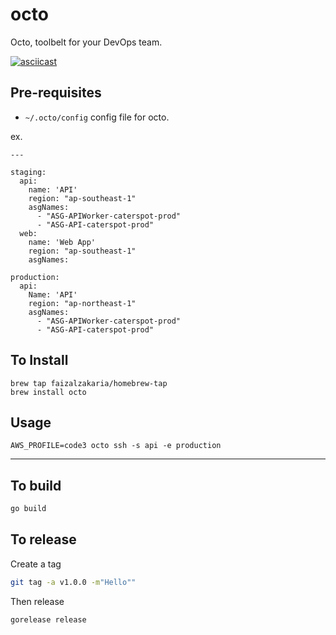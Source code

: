 # octo
Octo, toolbelt for your DevOps team.

[![asciicast](https://asciinema.org/a/HKlKZ1SfdX4IcS25RGMEuT1R5.svg)](https://asciinema.org/a/HKlKZ1SfdX4IcS25RGMEuT1R5)


## Pre-requisites

- `~/.octo/config` config file for octo.

ex.

```
---

staging:
  api:
    name: 'API'
    region: "ap-southeast-1"
    asgNames:
      - "ASG-APIWorker-caterspot-prod"
      - "ASG-API-caterspot-prod"
  web:
    name: 'Web App'
    region: "ap-southeast-1"
    asgNames:

production:
  api:
    Name: 'API'
    region: "ap-northeast-1"
    asgNames:
      - "ASG-APIWorker-caterspot-prod"
      - "ASG-API-caterspot-prod"
```

## To Install

```
brew tap faizalzakaria/homebrew-tap
brew install octo
```

## Usage

```
AWS_PROFILE=code3 octo ssh -s api -e production
```

---

## To build

```sh
go build
```

## To release

Create a tag

```sh
git tag -a v1.0.0 -m"Hello""
```

Then release

```sh
gorelease release
```
